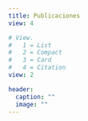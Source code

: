 ```yaml
---
title: Publicaciones
view: 4

# View.
#   1 = List
#   2 = Compact
#   3 = Card
#   4 = Citation
view: 2

header:
  caption: ""
  image: ""
---
```

